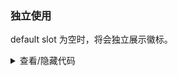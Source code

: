 ### 独立使用

<yc-tag>default slot</yc-tag> 为空时，将会独立展示徽标。

<div class="cell-demo">
  <yc-space :size="40">
    <yc-badge :count="2" />
    <yc-badge
      :count="2"
      :dotStyle="{ background: '#E5E6EB', color: '#86909C' }"
    />
    <yc-badge :count="16" />
    <yc-badge :count="1000" :max-count="99" />
  </yc-space>
</div>

<details>
<summary>查看/隐藏代码</summary>

```vue
<template>
  <yc-space :size="40">
    <yc-badge :count="2" />
    <yc-badge
      :count="2"
      :dotStyle="{ background: '#E5E6EB', color: '#86909C' }" />
    <yc-badge :count="16" />
    <yc-badge
      :count="1000"
      :max-count="99" />
  </yc-space>
</template>
```

</details>
